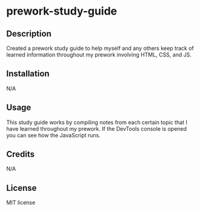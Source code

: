 # prework-study-guide

 ## Description 
 
 Created a prework study guide to help myself and any others keep track of learned information throughout my prework involving HTML, CSS, and JS.

## Installation

N/A

## Usage

This study guide works by compiling notes from each certain topic that I have learned throughout my prework. If the DevTools console is opened you can see how the JavaScript runs.

## Credits

N/A

## License

MIT license

